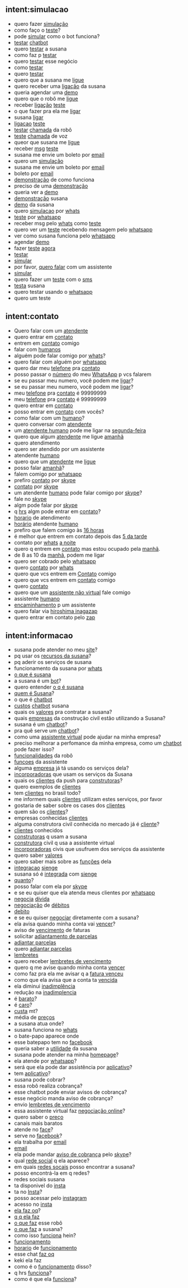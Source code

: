 
## intent:simulacao
- quero fazer [simulação](simulacao)
- como faço o [teste](simulacao)?
- pode [simular](simulacao) como o bot funciona?
- [testar](simulacao) [chatbot](chatbot)
- quero [testar](simulacao) a susana
- como faz p [testar](simulacao)
- quero [testar](simulacao) esse negócio
- como [testar](simulacao)
- quero [testar](simulacao)
- quero que a susana me [ligue](telefone)
- quero receber uma [ligação](telefone) da susana
- queria agendar uma [demo](simulacao)
- quero que o robô me [ligue](telefone)
- receber [ligação](telefone) [teste](simulacao)
- o que fazer pra ela me [ligar](telefone)
- susana [ligar](simulacao)
- [ligacao](telefone) [teste](simulacao)
- [testar](simulacao) [chamada](telefone) da robô
- [teste](simulacao) [chamada](telefone) de voz
- queor que susana me [ligue](telefone)
- receber [msg](sms) [teste](simulacao)
- susana me envie um boleto por [email](email)
- quero um [simulação](simulacao)
- susana me envie um boleto por [email](email)
- boleto por [email](email)
- [demonstração](simulacao) de como funciona
- preciso de uma [demonstração](simulacao)
- queria ver a [demo](simulacao)
- [demonstração](simulacao) susana
- [demo](simulacao) da susana
- quero [simulacao](simulacao) por [whats](whatsapp)
- [teste](simulacao) por [whatsapp](whatsapp)
- receber msg pelo [whats](whatsapp) como [teste](simulacao)
- quero ver um [teste](simulacao) recebendo mensagem pelo [whatsapp](whatsapp)
- ver como susana funciona pelo [whatsapp](whatsapp)
- agendar [demo](simulacao)
- fazer [teste](simulacao) [agora](horario)
- [testar](simulacao)
- [simular](simulacao)
- por favor, [quero falar](contato) com um assistente
- [simular](simulacao)
- quero fazer um [teste](simulacao) com o [sms](sms)
- [testa](simulacao) susana
- quero testar usando o [whatsapp](whatsapp)
- quero um teste

## intent:contato
- Quero falar com um [atendente](contato)
- quero entrar em [contato](contato)
- entrem em [contato](contato) comigo
- falar com [humanos](contato)
- alguém pode falar comigo por [whats](whatsapp)?
- quero falar com alguém por [whatsapp](whatsapp)
- quero dar meu [telefone](telefone) pra [contato](contato)
- posso passar o [número](telefone) do meu [WhatsApp](whatsapp) p vcs falarem
- se eu passar meu numero, você podem me [ligar](telefone)?
- se eu passar meu numero, você podem me [ligar](telefone)?
- meu [telefone](telefone) pra [contato](contato) é 99999999
- meu [telefone](telefone) pra [contato](contato) é 99999999
- quero entrar em [contato](contato)
- posso entrar em [contato](contato) com vocês?
- como falar com um [humano](contato)?
- quero conversar com [atendente](contato)
- um [atendente humano](contato) pode me ligar na [segunda-feira](horario)
- quero que algum [atendente](contato) me ligue [amanhã](horario)
- quero atendimento
- quero ser atendido por um assistente
- atendente [humano](contato)
- quero que um [atendente](contato) me [ligue](telefone)
- posso falar [amanhã](horario)?
- falem comigo por [whatsapp](whatsapp)
- prefiro [contato](contato) por [skype](skype)
- [contato](contato) por [skype](skype)
- um atendente [humano](contato) pode falar comigo por [skype](skype)?
- fale no [skype](skype)
- algm pode falar por [skype](skype)
- q [hrs](horario) algm pode entrar em [contato](contato)?
- [horario](horario) de atendimento
- [horário](horario) atendente [humano](contato)
- prefiro que falem comigo às [16 horas](horario)
- é melhor que entrem em contato depois das [5 da tarde](horario)
- contato por [whats](whatsapp) [a noite](horario)
- quero q entrem em [contato](contato) mas estou ocupado pela [manhã](horario).
- de 8 as 10 da [manhã](horario), podem me ligar
- quero ser cobrado pelo [whatsapp](whatsapp)
- quero [contato](contato) por [whats](whatsapp)
- quero que vcs entrem em [Contato](contato) comigo
- quero que vcs entrem em [contato](contato) comigo
- quero [contato](contato)
- quero que um [assistente não virtual](contato) fale comigo
- assistente [humano](contato)
- [encaminhamento](contato) p um assistente
- quero falar via [hiroshima inagazap](whatsapp)
- quero entrar em contato pelo [zap](whatsapp)

## intent:informacao
- susana pode atender no meu [site](web)?
- pq usar os [recursos da susana](funcionalidades)?
- pq aderir os serviços de susana
- funcionamento da susana por [whats](whatsapp)
- [o que é susana](chatbot)
- a susana é um [bot](chatbot)?
- quero entender [o q é susana](chatbot)
- [quem é Susana](chatbot)?
- o que é [chatbot](chatbot)
- [custos](custos) [chatbot](chatbot) susana
- quais os [valores](custos) pra contratar a susana?
- quais [empresas](clientes) da construção civil estão utilizando a Susana?
- susana é um [chatbot](chatbot)?
- pra quê serve um [chatbot](chatbot)?
- como uma [assistente virtual](chatbot) pode ajudar na minha empresa?
- preciso melhorar a perfomance da minha empresa, como um [chatbot](chatbot) pode fazer isso?
- [funcionalidades](funcionalidades) da robô
- [funcoes](funcionalidades) da assistente
- alguma [empresa](clientes) já tá usando os serviços dela?
- [incorporadoras](clientes) que usam os serviços da Susana
- quais os [clientes](clientes) da push para [construtoras]([clientes](clientes))?
- quero exemplos de [clientes](clientes)
- tem [clientes](clientes) no brasil todo?
- me informem quais [clientes](clientes) utilizam estes serviços, por favor
- gostaria de saber sobre os cases dos [clientes](clientes)
- quem são os [clientes](clientes)?
- empresas conhecidas [clientes](clientes)
- alguma construtora civil conhecida no mercado já é [cliente](clientes)?
- [clientes](clientes) conhecidos
- [construtoras](clientes) q usam a susana
- [construtora](clientes) civil q usa a assistente virtual
- [incorporadoras](clientes) civis que usufruem dos serviços da assistente
- quero saber [valores](custos)
- quero saber mais sobre as [funções](funcionalidades) dela
- [integracao](integracao) [sienge]([integracao](integracao))
- susana só é [integrada](integracao) com [sienge](integracao)
- [quanto](custos)?
- posso falar com ela por [skype](skype)
- e se eu quiser que ela atenda meus clientes por [whatsapp](whatsapp)
- [negocia](funcionalidades) [dívida](funcionalidades)
- [negociação](funcionalidades) de [débitos](funcionalidades)
- [debito](funcionalidades)
- e se eu quiser [negociar](funcionalidades) diretamente com a susana?
- ela avisa quando minha conta vai [vencer](funcionalidades)?
- aviso de [vencimento](funcionalidades) de faturas
- solicitar [adiantamento de parcelas](funcionalidades)
- [adiantar parcelas](funcionalidades)
- quero [adiantar parcelas](funcionalidades)
- [lembretes](funcionalidades)
- quero receber [lembretes de vencimento](funcionalidades)
- quero q me avise quando minha conta [vencer](funcionalidades)
- como faz pra ela me avisar q a [fatura venceu](funcionalidades)
- como que ela avisa que a conta ta [vencida](funcionalidades)
- ela diminui [inadimplência](funcionalidades)
- redução na [inadimplencia](funcionalidades)
- é [barato](custos)?
- é [caro](custos)?
- [custa](custos) mt?
- média de [preços](custos)
- a susana atua onde?
- susana funciona no [whats](whatsapp)
- o bate-papo aparece onde
- esse batepapo tem no [facebook](facebook)
- queria saber a [utilidade](funcionalidades) da susana
- susana pode atender na minha [homepage](web)?
- ela atende por [whatsapp](whatsapp)?
- será que ela pode dar assistência por [aplicativo](aplicativo)?
- tem [aplicativo](aplicativo)?
- susana pode cobrar?
- essa robô realiza cobrança?
- esse chatbot pode enviar avisos de cobrança?
- esse negócio manda aviso de cobrança?
- envio [lembretes de vencimento](funcionalidades)
- essa assistente virtual faz [negociação online](funcionalidades)?
- quero saber o [preço](custos)
- canais mais baratos
- atende no [face](facebook)?
- serve no [facebook](facebook)?
- ela trabalha por [email](email)
- [email](email)
- ela pode mandar [aviso de cobrança](funcionalidades) pelo [skype](skype)?
- qual [rede social](redes_sociais) q ela aparece?
- em quais [redes socais](redes_sociais) posso encontrar a susana?
- posso encontrá-la em q redes?
- redes sociais susana
- ta disponivel do [insta](instagram)
- ta no [Insta](instagram)?
- posso acessar pelo [instagram](instagram)
- acesso no [insta](instagram)
- [ela faz oq](funcionalidades)?
- [q q ela faz](funcionalidades)
- [o que faz](funcionalidades) esse robô
- [o que faz](funcionalidades) a susana?
- como isso [funciona](funcionalidades) hein?
- [funcionamento](funcionalidades)
- [horario](horario) de [funcionamento](funcionalidades)
- esse chat [faz oq](funcionalidades)
- keki ela faz
- como é o [funcionamento](funcionalidades) disso?
- q hrs [funciona](funcionalidades)?
- como é que ela [funciona](funcionalidades)?
